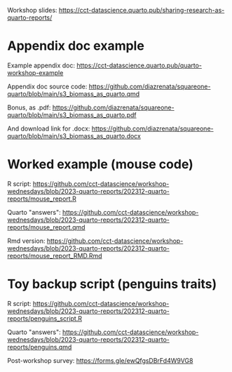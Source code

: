 Workshop slides: https://cct-datascience.quarto.pub/sharing-research-as-quarto-reports/

# Appendix doc example

Example appendix doc: https://cct-datascience.quarto.pub/quarto-workshop-example

Appendix doc source code: https://github.com/diazrenata/squareone-quarto/blob/main/s3_biomass_as_quarto.qmd 

Bonus, as .pdf: https://github.com/diazrenata/squareone-quarto/blob/main/s3_biomass_as_quarto.pdf

And download link for .docx: https://github.com/diazrenata/squareone-quarto/blob/main/s3_biomass_as_quarto.docx 

# Worked example (mouse code)

R script: https://github.com/cct-datascience/workshop-wednesdays/blob/2023-quarto-reports/202312-quarto-reports/mouse_report.R

Quarto "answers": https://github.com/cct-datascience/workshop-wednesdays/blob/2023-quarto-reports/202312-quarto-reports/mouse_report.qmd

Rmd version: https://github.com/cct-datascience/workshop-wednesdays/blob/2023-quarto-reports/202312-quarto-reports/mouse_report_RMD.Rmd

# Toy backup script (penguins traits)

R script: https://github.com/cct-datascience/workshop-wednesdays/blob/2023-quarto-reports/202312-quarto-reports/penguins_script.R

Quarto "answers": https://github.com/cct-datascience/workshop-wednesdays/blob/2023-quarto-reports/202312-quarto-reports/penguins.qmd


Post-workshop survey: https://forms.gle/ewQfgsDBrFd4W9VG8 